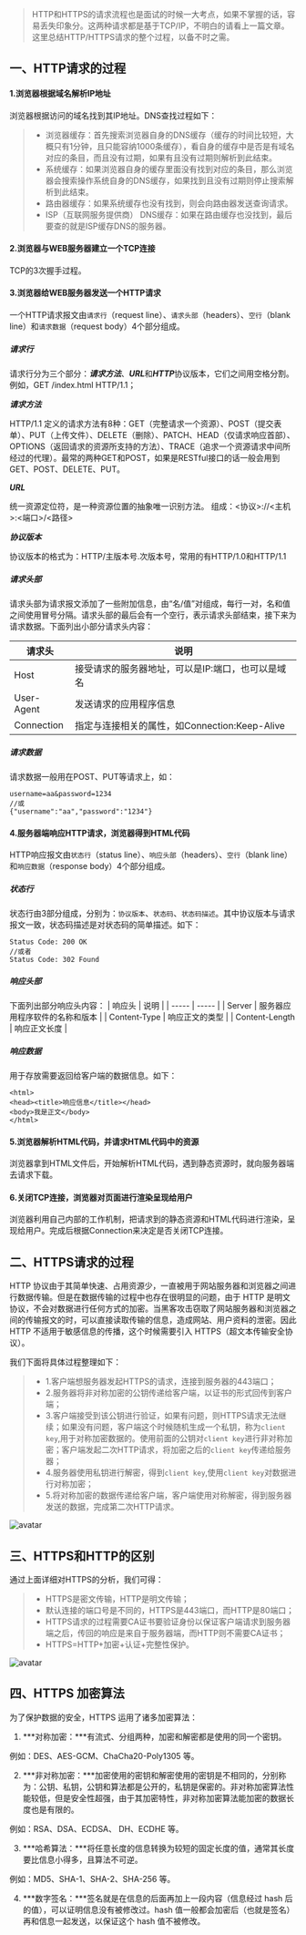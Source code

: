 > HTTP和HTTPS的请求流程也是面试的时候一大考点，如果不掌握的话，容易丢失印象分。这两种请求都是基于TCP/IP，不明白的请看上一篇文章。这里总结HTTP/HTTPS请求的整个过程，以备不时之需。

## 一、HTTP请求的过程

#### 1.浏览器根据域名解析IP地址

浏览器根据访问的域名找到其IP地址。DNS查找过程如下：
>- 浏览器缓存：首先搜索浏览器自身的DNS缓存（缓存的时间比较短，大概只有1分钟，且只能容纳1000条缓存），看自身的缓存中是否是有域名对应的条目，而且没有过期，如果有且没有过期则解析到此结束。
>- 系统缓存：如果浏览器自身的缓存里面没有找到对应的条目，那么浏览器会搜索操作系统自身的DNS缓存，如果找到且没有过期则停止搜索解析到此结束。
>- 路由器缓存：如果系统缓存也没有找到，则会向路由器发送查询请求。
>- ISP（互联网服务提供商） DNS缓存：如果在路由缓存也没找到，最后要查的就是ISP缓存DNS的服务器。

#### 2.浏览器与WEB服务器建立一个TCP连接

TCP的3次握手过程。

#### 3.浏览器给WEB服务器发送一个HTTP请求

一个HTTP请求报文由`请求行`（request line）、`请求头部`（headers）、`空行`（blank line）和`请求数据`（request body）4个部分组成。

##### 请求行

请求行分为三个部分：***请求方法***、***URL***和***HTTP***协议版本，它们之间用空格分割。例如，GET /index.html HTTP/1.1；

***请求方法***

HTTP/1.1 定义的请求方法有8种：GET（完整请求一个资源）、POST（提交表单）、PUT（上传文件）、DELETE（删除）、PATCH、HEAD（仅请求响应首部）、OPTIONS（返回请求的资源所支持的方法）、TRACE（追求一个资源请求中间所经过的代理）。最常的两种GET和POST，如果是RESTful接口的话一般会用到GET、POST、DELETE、PUT。

***URL***

统一资源定位符，是一种资源位置的抽象唯一识别方法。
组成：<协议>://<主机>:<端口>/<路径>

***协议版本***

协议版本的格式为：HTTP/主版本号.次版本号，常用的有HTTP/1.0和HTTP/1.1

##### 请求头部

请求头部为请求报文添加了一些附加信息，由“名/值”对组成，每行一对，名和值之间使用冒号分隔。请求头部的最后会有一个空行，表示请求头部结束，接下来为请求数据。下面列出小部分请求头内容：

| 请求头 | 说明 |
| ------ | ------ |
| Host | 接受请求的服务器地址，可以是IP:端口，也可以是域名 |
| User-Agent | 发送请求的应用程序信息 |
| Connection | 指定与连接相关的属性，如Connection:Keep-Alive |

##### 请求数据

请求数据一般用在POST、PUT等请求上，如：
```
username=aa&password=1234
//或
{"username":"aa","password":"1234"}
```

#### 4.服务器端响应HTTP请求，浏览器得到HTML代码

HTTP响应报文由`状态行`（status line）、`响应头部`（headers）、`空行`（blank line）和`响应数据`（response body）4个部分组成。

##### 状态行

状态行由3部分组成，分别为：`协议版本`、`状态码`、`状态码描述`。其中协议版本与请求报文一致，状态码描述是对状态码的简单描述。如下：
```
Status Code: 200 OK
//或者
Status Code: 302 Found
```

##### 响应头部

下面列出部分响应头内容：
| 响应头 | 说明 |
| ----- | ----- |
| Server | 服务器应用程序软件的名称和版本 |
| Content-Type | 响应正文的类型 |
| Content-Length | 响应正文长度 |

##### 响应数据

用于存放需要返回给客户端的数据信息。如下：

```
<html>
<head><title>响应信息</title></head>
<body>我是正文</body>
</html>
```

#### 5.浏览器解析HTML代码，并请求HTML代码中的资源

浏览器拿到HTML文件后，开始解析HTML代码，遇到静态资源时，就向服务器端去请求下载。

#### 6.关闭TCP连接，浏览器对页面进行渲染呈现给用户

浏览器利用自己内部的工作机制，把请求到的静态资源和HTML代码进行渲染，呈现给用户。完成后根据Connection来决定是否关闭TCP连接。

## 二、HTTPS请求的过程

HTTP 协议由于其简单快速、占用资源少，一直被用于网站服务器和浏览器之间进行数据传输。但是在数据传输的过程中也存在很明显的问题，由于 HTTP 是明文协议，不会对数据进行任何方式的加密。当黑客攻击窃取了网站服务器和浏览器之间的传输报文的时，可以直接读取传输的信息，造成网站、用户资料的泄密。因此 HTTP 不适用于敏感信息的传播，这个时候需要引入 HTTPS（超文本传输安全协议）。

我们下面将具体过程整理如下：

>- 1.客户端想服务器发起HTTPS的请求，连接到服务器的443端口；
>- 2.服务器将非对称加密的公钥传递给客户端，以证书的形式回传到客户端；
>- 3.客户端接受到该公钥进行验证，如果有问题，则HTTPS请求无法继续；如果没有问题，客户端这个时候随机生成一个私钥，称为`client key`,用于对称加密数据的。使用前面的公钥对`client key`进行非对称加密；客户端发起二次HTTP请求，将加密之后的`client key`传递给服务器；
>- 4.服务器使用私钥进行解密，得到`client key`,使用`client key`对数据进行对称加密；
>- 5.将对称加密的数据传递给客户端，客户端使用对称解密，得到服务器发送的数据，完成第二次HTTP请求。

![avatar](img/20200416173531.png)

## 三、HTTPS和HTTP的区别

通过上面详细对HTTPS的分析，我们可得：
>- HTTPS是密文传输，HTTP是明文传输；
>- 默认连接的端口号是不同的，HTTPS是443端口，而HTTP是80端口；
>- HTTPS请求的过程需要CA证书要验证身份以保证客户端请求到服务器端之后，传回的响应是来自于服务器端，而HTTP则不需要CA证书；
>- HTTPS=HTTP+加密+认证+完整性保护。

![avatar](img/20200416193226.png)

## 四、HTTPS 加密算法

为了保护数据的安全，HTTPS 运用了诸多加密算法：

1. ***对称加密：***有流式、分组两种，加密和解密都是使用的同一个密钥。

例如：DES、AES-GCM、ChaCha20-Poly1305 等。

2. ***非对称加密：***加密使用的密钥和解密使用的密钥是不相同的，分别称为：公钥、私钥，公钥和算法都是公开的，私钥是保密的。非对称加密算法性能较低，但是安全性超强，由于其加密特性，非对称加密算法能加密的数据长度也是有限的。

例如：RSA、DSA、ECDSA、 DH、ECDHE 等。

3. ***哈希算法：***将任意长度的信息转换为较短的固定长度的值，通常其长度要比信息小得多，且算法不可逆。

例如：MD5、SHA-1、SHA-2、SHA-256 等。

4. ***数字签名：***签名就是在信息的后面再加上一段内容（信息经过 hash 后的值），可以证明信息没有被修改过。hash 值一般都会加密后（也就是签名）再和信息一起发送，以保证这个 hash 值不被修改。



